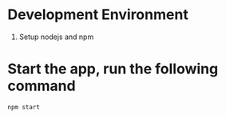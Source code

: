 # Development Environment
1. Setup nodejs and npm

# Start the app, run the following command
```
npm start
```